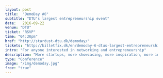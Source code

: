 ```yaml
---
layout: post
title:  "DemoDay #6"
subtitle: "DTU's largest entrepreneurship event"
date:   2016-09-22
venue: "DTU"
ticket: "RSVP"
time: "04:30pm"
href: "http://stardust-dtu.dk/demoday/"
tickets: "http://billetfix.dk/en/demoday-6-dtus-largest-entrepreneurship-event/"
intro: "For anyone interested in networking and entrepreneurship"
description: "More startups, more showcasing, more inspiration, more interaction, more mentors, more professionals and more investors! That’s what DemoDay #6 is going to be about: bringing the best of the entrepreneurial world to DTU. Contact: contact@stardust-dtu.dk"
type: "Conference"
image: "/img/demoday.jpg"
free: "true"
---
```

<!-- fill in the URL of your event host page if you haven't enough information for a detail page, so the event link won't point on the detail page at all -->
